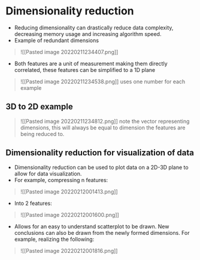 # Dimensionality reduction
- Reducing dimensionality can drastically reduce data complexity, decreasing memory usage and increasing algorithm speed.
- Example of redundant dimensions
>![[Pasted image 20220211234407.png]]
- Both features are a unit of measurement making them directly correlated, these features can be simplified to a 1D plane
>![[Pasted image 20220211234538.png]]
uses one number for each example
## 3D to 2D example
>![[Pasted image 20220211234812.png]]
note the vector representing dimensions, this will always be equal to dimension the features are being reduced to.
## Dimensionality reduction for visualization of data
- Dimensionality reduction can be used to plot data on a 2D-3D plane to allow for data visualization.
- For example, compressing n features:
>![[Pasted image 20220212001413.png]]
- Into 2 features:
>![[Pasted image 20220212001600.png]]
- Allows for an easy to understand scatterplot to be drawn. New conclusions can also be drawn from the newly formed dimensions. For example, realizing the following:
>![[Pasted image 20220212001816.png]]